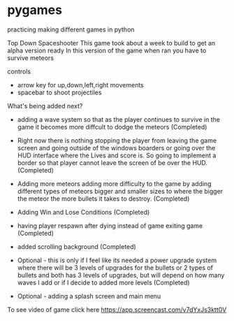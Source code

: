 # pygames
practicing making different games in python

Top Down Spaceshooter
This game took about a week to build to get an alpha version ready
In this version of the game when ran you have to survive meteors 

controls 
- arrow key for up,down,left,right movements 
- spacebar to shoot projectiles 

What's being added next?
- adding a wave system so that as the player continues to survive 
  in the game it becomes more diffcult to dodge the meteors (Completed)

- Right now there is nothing stopping the player from leaving the game screen
  and going outside of the windows boarders or going over the HUD interface 
  where the Lives and score is. So going to implement a border so that player cannot 
  leave the screen of be over the HUD. (Completed)

- Adding more meteors adding more difficulty to the game by adding different types
  of meteors bigger and smaller sizes to where the bigger the meteor the more bullets it 
  takes to destroy. (Completed)

- Adding Win and Lose Conditions (Completed)

- having player respawn after dying instead of game exiting game (Completed)

- added scrolling background (Completed)

- Optional - this is only if I feel like its needed a power upgrade system where there
  will be 3 levels of upgrades for the bullets or 2 types of bullets and both has 3 levels
  of upgrades, but will depend on how many waves I add or if I decide to added more levels (Completed)

- Optional - adding a splash screen and main menu


To see video of game click here 
https://app.screencast.com/v7dYxJs3ktt0V